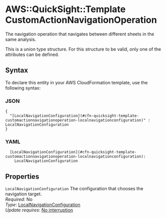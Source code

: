 # AWS::QuickSight::Template CustomActionNavigationOperation<a name="aws-properties-quicksight-template-customactionnavigationoperation"></a>

The navigation operation that navigates between different sheets in the same analysis\.

This is a union type structure\. For this structure to be valid, only one of the attributes can be defined\.

## Syntax<a name="aws-properties-quicksight-template-customactionnavigationoperation-syntax"></a>

To declare this entity in your AWS CloudFormation template, use the following syntax:

### JSON<a name="aws-properties-quicksight-template-customactionnavigationoperation-syntax.json"></a>

```
{
  "[LocalNavigationConfiguration](#cfn-quicksight-template-customactionnavigationoperation-localnavigationconfiguration)" : LocalNavigationConfiguration
}
```

### YAML<a name="aws-properties-quicksight-template-customactionnavigationoperation-syntax.yaml"></a>

```
  [LocalNavigationConfiguration](#cfn-quicksight-template-customactionnavigationoperation-localnavigationconfiguration):
    LocalNavigationConfiguration
```

## Properties<a name="aws-properties-quicksight-template-customactionnavigationoperation-properties"></a>

`LocalNavigationConfiguration` <a name="cfn-quicksight-template-customactionnavigationoperation-localnavigationconfiguration"></a>
The configuration that chooses the navigation target\.  
_Required_: No  
_Type_: [LocalNavigationConfiguration](aws-properties-quicksight-template-localnavigationconfiguration.md)  
_Update requires_: [No interruption](https://docs.aws.amazon.com/AWSCloudFormation/latest/UserGuide/using-cfn-updating-stacks-update-behaviors.html#update-no-interrupt)
